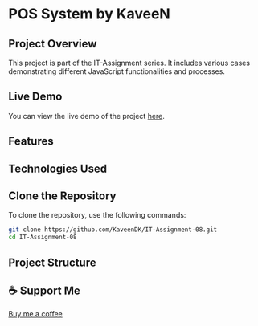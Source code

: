 # POS System by KaveeN

## Project Overview

This project is part of the IT-Assignment series. It includes various cases demonstrating different JavaScript functionalities and processes.

## Live Demo

You can view the live demo of the project [here](https://pos-system-by-kaveen.web.app/).

## Features

## Technologies Used

## Clone the Repository

To clone the repository, use the following commands:

```sh
git clone https://github.com/KaveenDK/IT-Assignment-08.git
cd IT-Assignment-08
```

## Project Structure

## ☕ Support Me

[Buy me a coffee](https://www.buymeacoffee.com/vpdkkaveenp)

